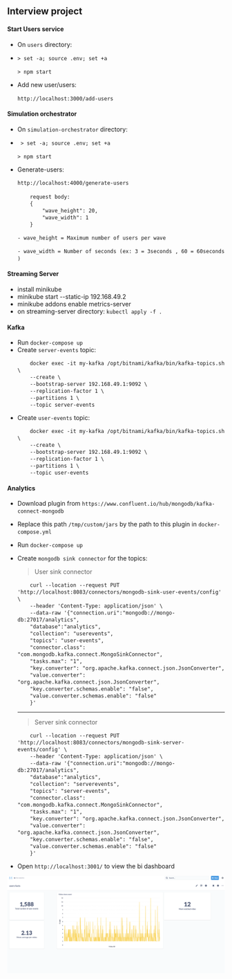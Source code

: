 ## Interview project

#### Start Users service
- On `users` directory:
- 
    ` > set -a; source .env; set +a `

    ` > npm start `

- Add new user/users: 
  
    ` http://localhost:3000/add-users `

#### Simulation orchestrator
- On `simulation-orchestrator` directory:
- 
    ` > set -a; source .env; set +a`

    ` > npm start `

- Generate-users: 
    ```
    http://localhost:4000/generate-users

        request body:
        {
            "wave_height": 20,
            "wave_width": 1
        }
    ```

    `- wave_height = Maximum number of users per wave`

    `- wave_width = Number of seconds (ex: 3 = 3seconds , 60 = 60seconds  )`

#### Streaming Server
- install minikube
- minikube start --static-ip 192.168.49.2
- minikube addons enable metrics-server
- on streaming-server directory: `kubectl apply -f .`

#### Kafka
- Run `docker-compose up`
- Create `server-events` topic:
    ```
        docker exec -it my-kafka /opt/bitnami/kafka/bin/kafka-topics.sh \ 
        --create \
        --bootstrap-server 192.168.49.1:9092 \
        --replication-factor 1 \
        --partitions 1 \
        --topic server-events
    ```
- Create `user-events` topic:
    ```
        docker exec -it my-kafka /opt/bitnami/kafka/bin/kafka-topics.sh \ 
        --create \
        --bootstrap-server 192.168.49.1:9092 \
        --replication-factor 1 \
        --partitions 1 \
        --topic user-events
    ```

#### Analytics
- Download plugin from `https://www.confluent.io/hub/mongodb/kafka-connect-mongodb`
- Replace this path `/tmp/custom/jars` by the path to this plugin in `docker-compose.yml` 
- Run `docker-compose up` 
- Create `mongodb sink connector` for the topics:
  
    > User sink connector
    ``` 
        curl --location --request PUT 'http://localhost:8083/connectors/mongodb-sink-user-events/config' \
        --header 'Content-Type: application/json' \
        --data-raw '{"connection.uri":"mongodb://mongo-db:27017/analytics",
        "database":"analytics",
        "collection": "userevents",
        "topics": "user-events",
        "connector.class": "com.mongodb.kafka.connect.MongoSinkConnector",
        "tasks.max": "1",
        "key.converter": "org.apache.kafka.connect.json.JsonConverter",
        "value.converter": "org.apache.kafka.connect.json.JsonConverter",
        "key.converter.schemas.enable": "false",
        "value.converter.schemas.enable": "false"
        }'
    ```    
    ---
    > Server sink connector
    ``` 
        curl --location --request PUT 'http://localhost:8083/connectors/mongodb-sink-server-events/config' \
        --header 'Content-Type: application/json' \
        --data-raw '{"connection.uri":"mongodb://mongo-db:27017/analytics",
        "database":"analytics",
        "collection": "serverevents",
        "topics": "server-events",
        "connector.class": "com.mongodb.kafka.connect.MongoSinkConnector",
        "tasks.max": "1",
        "key.converter": "org.apache.kafka.connect.json.JsonConverter",
        "value.converter": "org.apache.kafka.connect.json.JsonConverter",
        "key.converter.schemas.enable": "false",
        "value.converter.schemas.enable": "false"
        }'
    ```

- Open `http://localhost:3001/` to view the bi dashboard

![bi-dashboard](./bi-dashboard.png)